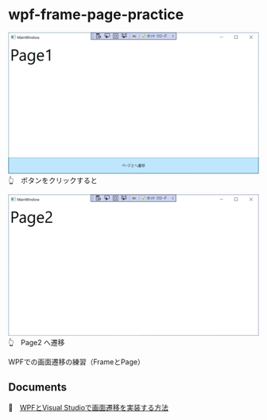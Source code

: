 # wpf-frame-page-practice

![20210831pg179.png](./WpfFramePagePractice/doc/img/20210831pg179.png)  
👆　ボタンをクリックすると

![20210831pg180.png](./WpfFramePagePractice/doc/img/20210831pg180.png)  
👆　Page2 へ遷移

WPFでの画面遷移の練習（FrameとPage）  

## Documents

📖　[WPFとVisual Studioで画面遷移を実装する方法](https://www.fenet.jp/dotnet/column/tool/4951/)  
